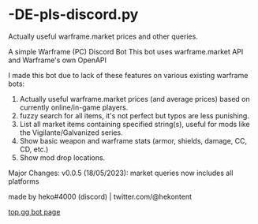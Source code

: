 # -DE-pls-discord.py
Actually useful warframe.market prices and other queries.

A simple Warframe (PC) Discord Bot
This bot uses warframe.market API and Warframe's own OpenAPI

I made this bot due to lack of these features on various existing warframe bots:

1. Actually useful warframe.market prices (and average prices) based on currently online/in-game players.
2. fuzzy search for all items, it's not perfect but typos are less punishing.
3. List all market items containing specified string(s), useful for mods like the Vigilante/Galvanized series.
4. Show basic weapon and warframe stats (armor, shields, damage, CC, CD, etc.)
5. Show mod drop locations.

Major Changes:
v0.0.5 (18/05/2023): market queries now includes all platforms

made by heko#4000 (discord) | twitter.com/@hekontent

[top.gg bot page](https://top.gg/bot/981371565079945267)
